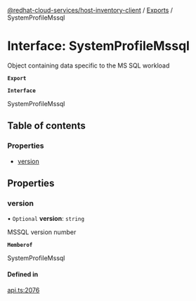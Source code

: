 [@redhat-cloud-services/host-inventory-client](../README.md) / [Exports](../modules.md) / SystemProfileMssql

# Interface: SystemProfileMssql

Object containing data specific to the MS SQL workload

**`Export`**

**`Interface`**

SystemProfileMssql

## Table of contents

### Properties

- [version](SystemProfileMssql.md#version)

## Properties

### version

• `Optional` **version**: `string`

MSSQL version number

**`Memberof`**

SystemProfileMssql

#### Defined in

[api.ts:2076](https://github.com/RedHatInsights/javascript-clients/blob/master/packages/host-inventory/api.ts#L2076)
